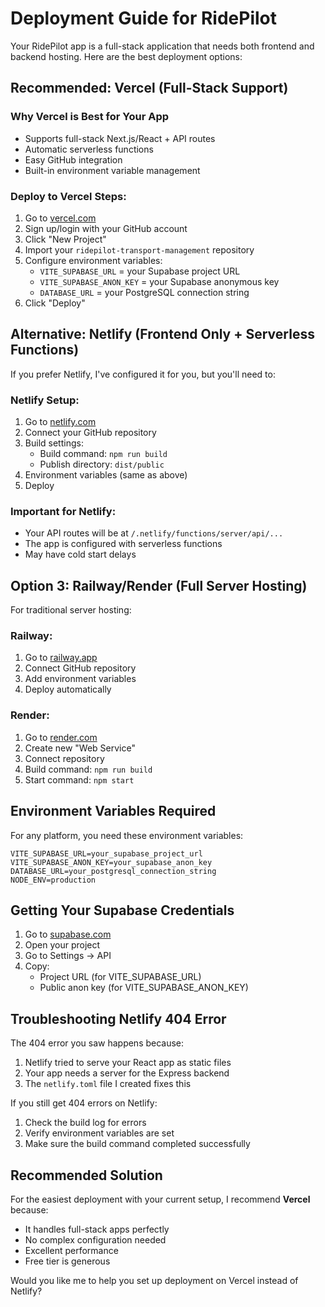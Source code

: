 # Deployment Guide for RidePilot

Your RidePilot app is a full-stack application that needs both frontend and backend hosting. Here are the best deployment options:

## Recommended: Vercel (Full-Stack Support)

### Why Vercel is Best for Your App
- Supports full-stack Next.js/React + API routes
- Automatic serverless functions
- Easy GitHub integration
- Built-in environment variable management

### Deploy to Vercel Steps:
1. Go to [vercel.com](https://vercel.com)
2. Sign up/login with your GitHub account
3. Click "New Project"
4. Import your `ridepilot-transport-management` repository
5. Configure environment variables:
   - `VITE_SUPABASE_URL` = your Supabase project URL
   - `VITE_SUPABASE_ANON_KEY` = your Supabase anonymous key
   - `DATABASE_URL` = your PostgreSQL connection string
6. Click "Deploy"

## Alternative: Netlify (Frontend Only + Serverless Functions)

If you prefer Netlify, I've configured it for you, but you'll need to:

### Netlify Setup:
1. Go to [netlify.com](https://netlify.com)
2. Connect your GitHub repository
3. Build settings:
   - Build command: `npm run build`
   - Publish directory: `dist/public`
4. Environment variables (same as above)
5. Deploy

### Important for Netlify:
- Your API routes will be at `/.netlify/functions/server/api/...`
- The app is configured with serverless functions
- May have cold start delays

## Option 3: Railway/Render (Full Server Hosting)

For traditional server hosting:

### Railway:
1. Go to [railway.app](https://railway.app)
2. Connect GitHub repository
3. Add environment variables
4. Deploy automatically

### Render:
1. Go to [render.com](https://render.com)
2. Create new "Web Service"
3. Connect repository
4. Build command: `npm run build`
5. Start command: `npm start`

## Environment Variables Required

For any platform, you need these environment variables:

```
VITE_SUPABASE_URL=your_supabase_project_url
VITE_SUPABASE_ANON_KEY=your_supabase_anon_key
DATABASE_URL=your_postgresql_connection_string
NODE_ENV=production
```

## Getting Your Supabase Credentials

1. Go to [supabase.com](https://supabase.com)
2. Open your project
3. Go to Settings → API
4. Copy:
   - Project URL (for VITE_SUPABASE_URL)
   - Public anon key (for VITE_SUPABASE_ANON_KEY)

## Troubleshooting Netlify 404 Error

The 404 error you saw happens because:
1. Netlify tried to serve your React app as static files
2. Your app needs a server for the Express backend
3. The `netlify.toml` file I created fixes this

If you still get 404 errors on Netlify:
1. Check the build log for errors
2. Verify environment variables are set
3. Make sure the build command completed successfully

## Recommended Solution

For the easiest deployment with your current setup, I recommend **Vercel** because:
- It handles full-stack apps perfectly
- No complex configuration needed
- Excellent performance
- Free tier is generous

Would you like me to help you set up deployment on Vercel instead of Netlify?